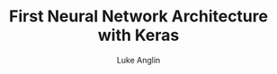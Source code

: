 ---
title: First Neural Network Architecture with Keras
author: Luke Anglin
image: https://www.researchgate.net/profile/Facundo_Bre/publication/321259051/figure/fig1/AS:614329250496529@1523478915726/Artificial-neural-network-architecture-ANN-i-h-1-h-2-h-n-o.png
description: Here, I follow along with Francois Chollet's 'Deep Learning with Python' book, with a few edits of my own.  He walks us through a simple Deep Learning neural network architecture. 
topics: Basic neural network architecture and some introductory material on loss functions, optimizers, activation functions and more. 
sources: Francois Chollet's <i>Deep Learning with Python</i>
publish: True 
link: https://nbviewer.jupyter.org/github/LukeAnglin/WebApp/blob/master/categories/MLProjects/Notes/Keras-IMDB.ipynb
---